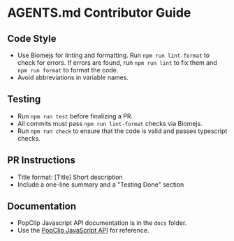 # AGENTS.md Contributor Guide

## Code Style
- Use Biomejs for linting and formatting. Run `npm run lint-format` to check for errors. If errors are found, run `npm run lint` to fix them and `npm run format` to format the code.
- Avoid abbreviations in variable names.

## Testing
- Run `npm run test` before finalizing a PR.
- All commits must pass `npm run lint-format` checks via Biomejs.
- Run `npm run check` to ensure that the code is valid and passes typescript checks.

## PR Instructions
- Title format: [Title] Short description
- Include a one-line summary and a "Testing Done" section

## Documentation
- PopClip Javascript API documentation is in the `docs` folder.
- Use the [PopClip JavaScript API](https://pilotmoon.github.io/popclip-types/) for reference.